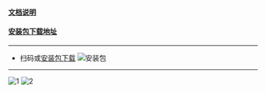 
#### [文档说明](https://blog.csdn.net/qq_16666847/article/details/84108226)
#### [安装包下载地址](http://qiniu.jplayer.top/app-debug.apk)


---

- 扫码或[安装包下载](http://qiniu.jplayer.top/1542341201.png)
 ![安装包](http://qiniu.jplayer.top/1542341201.png)

--- 
 
![1](http://qiniu.jplayer.top/1112213432.gif)
![2](http://qiniu.jplayer.top/11122132.gif)